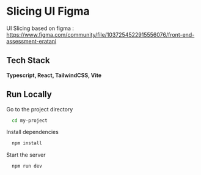 # Slicing UI Figma

UI Slicing based on figma : https://www.figma.com/community/file/1037254522915556076/front-end-assessment-eratani

## Tech Stack

**Typescript, React, TailwindCSS, Vite**

## Run Locally

Go to the project directory

```bash
  cd my-project
```

Install dependencies

```bash
  npm install
```

Start the server

```bash
  npm run dev
```

